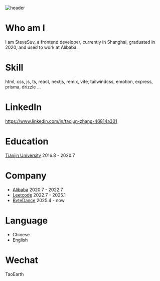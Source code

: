 ![header](https://github.com/user-attachments/assets/8a92255d-325a-475d-a006-12ac329809ba)

# Who am I
I am SteveSuv, a frontend developer, currently in Shanghai, graduated in 2020, and used to work at Alibaba.

# Skill
html, css, js, ts, react, nextjs, remix, vite, tailwindcss, emotion, express, prisma, drizzle ...

# LinkedIn 
https://www.linkedin.com/in/taojun-zhang-46814a301

# Education
[Tianjin University](https://en.wikipedia.org/wiki/Tianjin_University) 2016.8 - 2020.7

# Company
- [Alibaba](https://alibaba.com) 2020.7 - 2022.7
- [Leetcode](https://leetcode.com) 2022.7 - 2025.1
- [ByteDance](https://www.bytedance.com) 2025.4 - now

# Language
- Chinese
- English

# Wechat
TaoEarth
